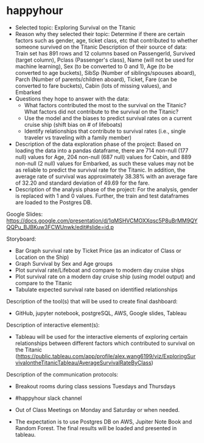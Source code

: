 # happyhour

- Selected topic: Exploring Survival on the Titanic
- Reason why they selected their topic: Determine if there are certain factors such as gender, age, ticket class, etc that contributed to whether someone survived on the Titanic
Description of their source of data: Train set has 891 rows and 12 columns based on PassengerId, Survived (target column), Pclass (Passenger's class), Name (will not be used for machine learning), Sex (to be converted to 0 and 1), Age (to be converted to age buckets), SibSp (Number of siblings/spouses aboard), Parch (Number of parents/children aboard), Ticket, Fare (can be converted to fare buckets), Cabin (lots of missing values), and Embarked
- Questions they hope to answer with the data: 
  - What factors contributed the most to the survival on the Titanic? What factors did not contribute to the survival on the Titanic?
  - Use the model and the biases to predict survival rates on a current cruise ship (shift bias on # of lifeboats)
  - Identify relationships that contribute to survival rates (i.e., single traveler vs traveling with a family member)
- Description of the data exploration phase of the project: Based on loading the data into a pandas dataframe, there are 714 non-null (177 null) values for Age, 204 non-null (687 null) values for Cabin, and 889 non-null (2 null) values for Embarked, as such these values may not be as reliable to predict the survival rate for the Titanic. In addition, the average rate of survival was approximately 38.38% with an average fare of 32.20 and standard deviation of 49.69 for the fare.
- Description of the analysis phase of the project: For the analysis, gender is replaced with 1 and 0 values. Further, the train and test dataframes are loaded to the Postgres DB.

Google Slides: https://docs.google.com/presentation/d/1qMSHVCMOXXqsc5P8uBrMM9QYQQPu_BJBKuw3FCWUnwk/edit#slide=id.p

Storyboard:

- Bar Graph survival rate by Ticket Price (as an indicator of Class or Location on the Ship)
- Graph Survival by Sex and Age groups
- Plot survival rate/Lifeboat and compare to modern day cruise ships 
- Plot survival rate on a modern day cruise ship (using model output) and compare to the Titanic  
- Tabulate expected survival rate based on identified relationships 

Description of the tool(s) that will be used to create final dashboard:

- GitHub, jupyter notebook, postgreSQL, AWS, Google slides, Tableau

Description of interactive element(s):

- Tableau will be used for the interactive elements of exploring certain relationships between different factors which contributed to survival on the Titanic (https://public.tableau.com/app/profile/alex.wang6199/viz/ExploringSurvivalontheTitanicTableau/AverageSurvivalRateByClass) 

Description of the communication protocols:

- Breakout rooms during class sessions Tuesdays and Thursdays
- #happyhour slack channel
- Out of Class Meetings on Monday and  Saturday or when needed. 

- The expectation is to use Postgres DB on AWS, Jupiter Note Book and Random Forest. The final results will be loaded and presented in tableau. 
